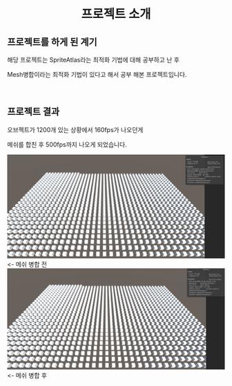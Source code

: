 <h1 align="center">프로젝트 소개</h1>

<h2>프로젝트를 하게 된 계기</h2>
<div align="left">
<p>해당 프로젝트는 SpriteAtlas라는 최적화 기법에 대해 공부하고 난 후</p>
<p>Mesh병합이라는 최적화 기법이 있다고 해서 공부 해본 프로젝트입니다.</p>
</div>

<br>

<h2>프로젝트 결과</h2>
<div align="left">
<p>오브젝트가 1200개 있는 상황에서 160fps가 나오던게</p>
<p>메쉬를 합친 후 500fps까지 나오게 되었습니다.</p>
<img src="images/BeforeMeshMerge.png" width = 700px>
<- 메쉬 병합 전
<br>
<img src="images/AfterMeshMerge.png" width = 700px>
<- 메쉬 병합 후
<br>
</div>
